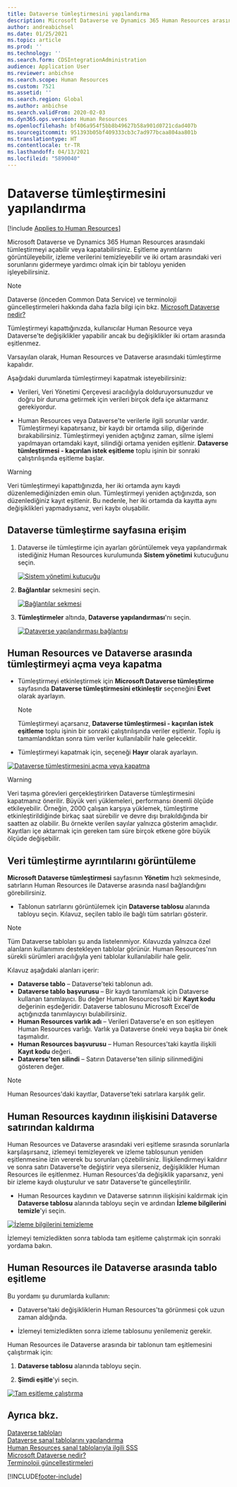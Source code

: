 ```yaml
---
title: Dataverse tümleştirmesini yapılandırma
description: Microsoft Dataverse ve Dynamics 365 Human Resources arasındaki tümleştirmeyi açabilir veya kapatabilirsiniz. Ayrıca eşitleme ayrıntılarını görüntüleyebilir, izleme verilerini temizleyebilir ve iki ortam arasındaki veri sorunlarını gidermeye yardımcı olmak için bir tabloyu yeniden işleyebilirsiniz.
author: andreabichsel
ms.date: 01/25/2021
ms.topic: article
ms.prod: ''
ms.technology: ''
ms.search.form: CDSIntegrationAdministration
audience: Application User
ms.reviewer: anbichse
ms.search.scope: Human Resources
ms.custom: 7521
ms.assetid: ''
ms.search.region: Global
ms.author: anbichse
ms.search.validFrom: 2020-02-03
ms.dyn365.ops.version: Human Resources
ms.openlocfilehash: bf406a954f5bb8b49627b58a901d0721cdad407b
ms.sourcegitcommit: 951393b05bf409333cb3c7ad977bcaa804aa801b
ms.translationtype: HT
ms.contentlocale: tr-TR
ms.lasthandoff: 04/13/2021
ms.locfileid: "5890040"
---
```

# <a name="configure-dataverse-integration"></a>Dataverse tümleştirmesini yapılandırma

[!include [Applies to Human Resources](../includes/applies-to-hr.md)]

Microsoft Dataverse ve Dynamics 365 Human Resources arasındaki tümleştirmeyi açabilir veya kapatabilirsiniz. Eşitleme ayrıntılarını görüntüleyebilir, izleme verilerini temizleyebilir ve iki ortam arasındaki veri sorunlarını gidermeye yardımcı olmak için bir tabloyu yeniden işleyebilirsiniz.

> [!NOTE]
> Dataverse (önceden Common Data Service) ve terminoloji güncelleştirmeleri hakkında daha fazla bilgi için bkz. [Microsoft Dataverse nedir?](/powerapps/maker/data-platform/data-platform-intro)

Tümleştirmeyi kapattığınızda, kullanıcılar Human Resource veya Dataverse'te değişiklikler yapabilir ancak bu değişiklikler iki ortam arasında eşitlenmez.

Varsayılan olarak, Human Resources ve Dataverse arasındaki tümleştirme kapalıdır.

Aşağıdaki durumlarda tümleştirmeyi kapatmak isteyebilirsiniz:

- Verileri, Veri Yönetimi Çerçevesi aracılığıyla dolduruyorsunuzdur ve doğru bir duruma getirmek için verileri birçok defa içe aktarmanız gerekiyordur.

- Human Resources veya Dataverse'te verilerle ilgili sorunlar vardır. Tümleştirmeyi kapatırsanız, bir kaydı bir ortamda silip, diğerinde bırakabilirsiniz. Tümleştirmeyi yeniden açtığınız zaman, silme işlemi yapılmayan ortamdaki kayıt, silindiği ortama yeniden eşitlenir. **Dataverse tümleştirmesi - kaçırılan istek eşitleme** toplu işinin bir sonraki çalıştırılışında eşitleme başlar.

> [!WARNING]
> Veri tümleştirmeyi kapattığınızda, her iki ortamda aynı kaydı düzenlemediğinizden emin olun. Tümleştirmeyi yeniden açtığınızda, son düzenlediğiniz kayıt eşitlenir. Bu nedenle, her iki ortamda da kayıtta aynı değişiklikleri yapmadıysanız, veri kaybı oluşabilir.

## <a name="access-the-dataverse-integration-page"></a>Dataverse tümleştirme sayfasına erişim

1. Dataverse ile tümleştirme için ayarları görüntülemek veya yapılandırmak istediğiniz Human Resources kurulumunda **Sistem yönetimi** kutucuğunu seçin.

    [![Sistem yönetimi kutucuğu](./media/hr-select-system-administration.png)](./media/hr-select-system-administration.png)

2. **Bağlantılar** sekmesini seçin.

    [![Bağlantılar sekmesi](./media/hr-system-administration-links.png)](./media/hr-system-administration-links.png)

3. **Tümleştirmeler** altında, **Dataverse yapılandırması**'nı seçin.

    [![Dataverse yapılandırması bağlantısı](./media/hr-admin-integration-dataverse-select.png)](./media/hr-admin-integration-dataverse-select.png)

## <a name="turn-data-integration-between-human-resources-and-dataverse-on-or-off"></a>Human Resources ve Dataverse arasında tümleştirmeyi açma veya kapatma

- Tümleştirmeyi etkinleştirmek için **Microsoft Dataverse tümleştirme** sayfasında **Dataverse tümleştirmesini etkinleştir** seçeneğini **Evet** olarak ayarlayın.

    > [!NOTE]
    > Tümleştirmeyi açarsanız, **Dataverse tümleştirmesi - kaçırılan istek eşitleme** toplu işinin bir sonraki çalıştırılışında veriler eşitlenir. Toplu iş tamamlandıktan sonra tüm veriler kullanılabilir hale gelecektir.

- Tümleştirmeyi kapatmak için, seçeneği **Hayır** olarak ayarlayın.

[![Dataverse tümleştirmesini açma veya kapatma](./media/hr-admin-integration-dataverse-enable-disable.png)](./media/hr-admin-integration-dataverse-enable-disable.png)

> [!WARNING]
> Veri taşıma görevleri gerçekleştirirken Dataverse tümleştirmesini kapatmanız önerilir. Büyük veri yüklemeleri, performansı önemli ölçüde etkileyebilir. Örneğin, 2000 çalışan karşıya yüklemek, tümleştirme etkinleştirildiğinde birkaç saat sürebilir ve devre dışı bırakıldığında bir saatten az olabilir. Bu örnekte verilen sayılar yalnızca gösterim amaçlıdır. Kayıtları içe aktarmak için gereken tam süre birçok etkene göre büyük ölçüde değişebilir.

## <a name="view-data-integration-details"></a>Veri tümleştirme ayrıntılarını görüntüleme

**Microsoft Dataverse tümleştirmesi** sayfasının **Yönetim** hızlı sekmesinde, satırların Human Resources ile Dataverse arasında nasıl bağlandığını görebilirsiniz.

- Tablonun satırlarını görüntülemek için **Dataverse tablosu** alanında tabloyu seçin. Kılavuz, seçilen tablo ile bağlı tüm satırları gösterir.

> [!NOTE]
> Tüm Dataverse tabloları şu anda listelenmiyor. Kılavuzda yalnızca özel alanların kullanımını destekleyen tablolar görünür. Human Resources'nın sürekli sürümleri aracılığıyla yeni tablolar kullanılabilir hale gelir.

Kılavuz aşağıdaki alanları içerir:

- **Dataverse tablo** – Dataverse'teki tablonun adı.
- **Dataverse tablo başvurusu** – Bir kaydı tanımlamak için Dataverse kullanan tanımlayıcı. Bu değer Human Resources'taki bir **Kayıt kodu** değerinin eşdeğeridir. Dataverse tablosunu Microsoft Excel'de açtığınızda tanımlayıcıyı bulabilirsiniz.
- **Human Resources varlık adı** – Verileri Dataverse'e en son eşitleyen Human Resources varlığı. Varlık ya Dataverse öneki veya başka bir önek taşımalıdır.
- **Human Resources başvurusu** – Human Resources'taki kayıtla ilişkili **Kayıt kodu** değeri.
- **Dataverse'ten silindi** – Satırın Dataverse'ten silinip silinmediğini gösteren değer.

> [!NOTE]
> Human Resources'daki kayıtlar, Dataverse'teki satırlara karşılık gelir.

## <a name="remove-the-association-of-a-human-resources-record-from-a-dataverse-row"></a>Human Resources kaydının ilişkisini Dataverse satırından kaldırma

Human Resources ve Dataverse arasındaki veri eşitleme sırasında sorunlarla karşılaşırsanız, izlemeyi temizleyerek ve izleme tablosunun yeniden eşitlenmesine izin vererek bu sorunları çözebilirsiniz. İlişkilendirmeyi kaldırır ve sonra satırı Dataverse'te değiştirir veya silerseniz, değişiklikler Human Resources ile eşitlenmez. Human Resources'da değişiklik yaparsanız, yeni bir izleme kaydı oluşturulur ve satır Dataverse'te güncelleştirilir.

- Human Resources kaydının ve Dataverse satırının ilişkisini kaldırmak için **Dataverse tablosu** alanında tabloyu seçin ve ardından **İzleme bilgilerini temizle**'yi seçin.

[![İzleme bilgilerini temizleme](./media/hr-admin-integration-dataverse-clear-tracking.png)](./media/hr-admin-integration-dataverse-clear-tracking.png)

İzlemeyi temizledikten sonra tabloda tam eşitleme çalıştırmak için sonraki yordama bakın.

## <a name="sync-a-table-between-human-resources-and-dataverse"></a>Human Resources ile Dataverse arasında tablo eşitleme

Bu yordamı şu durumlarda kullanın:

- Dataverse'taki değişikliklerin Human Resources'ta görünmesi çok uzun zaman aldığında.

- İzlemeyi temizledikten sonra izleme tablosunu yenilemeniz gerekir.

Human Resources ile Dataverse arasında bir tablonun tam eşitlemesini çalıştırmak için:

1. **Dataverse tablosu** alanında tabloyu seçin.

2. **Şimdi eşitle**'yi seçin.

[![Tam eşitleme çalıştırma](./media/hr-admin-integration-dataverse-sync-now.png)](./media/hr-admin-integration-dataverse-sync-now.png)

## <a name="see-also"></a>Ayrıca bkz.

[Dataverse tabloları](hr-developer-entities.md)<br>
[Dataverse sanal tablolarını yapılandırma](hr-admin-integration-common-data-service-virtual-entities.md)<br>
[Human Resources sanal tablolarıyla ilgili SSS](hr-admin-virtual-entity-faq.md)<br>
[Microsoft Dataverse nedir?](/powerapps/maker/data-platform/data-platform-intro)<br>
[Terminoloji güncelleştirmeleri](/powerapps/maker/data-platform/data-platform-intro#terminology-updates)


[!INCLUDE[footer-include](../includes/footer-banner.md)]